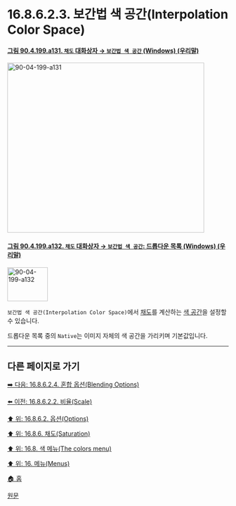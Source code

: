 # 16.8.6.2.3. 보간법 색 공간(Interpolation Color Space)

<a id="90-04-199-a131"></a>

#### [그림 90.4.199.a131. `채도` 대화상자 → `보간법 색 공간` (Windows) (우리말)](./90-04-0199-saturation.md#90-04-199-a131)
<img width="448" height="387" alt="90-04-199-a131" src="https://github.com/user-attachments/assets/a2d484d1-39b2-4f2c-b490-dbfbf744d839" />

<a id="90-04-199-a132"></a>

#### [그림 90.4.199.a132. `채도` 대화상자 → `보간법 색 공간`: 드롭다운 목록 (Windows) (우리말)](./90-04-0199-saturation.md#90-04-199-a132)
<img width="92" height="77" alt="90-04-199-a132" src="https://github.com/user-attachments/assets/7f794daa-f5a5-4041-b096-ecedb92c4b98" />

`보간법 색 공간(Interpolation Color Space)`에서 [채도](./19-glossaryx-saturation.md)를 계산하는 [색 공간](./19-glossaryx-color_space.md)을 설정할 수 있습니다.

드롭다운 목록 중의 `Native`는 이미지 자체의 색 공간을 가리키며 기본값입니다.

***

## 다른 페이지로 가기

[➡️ 다음: 16.8.6.2.4. 혼합 옵션(Blending Options)](./16-08-06-02-04-blending_options.md)

[⬅️ 이전: 16.8.6.2.2. 비율(Scale)](./16-08-06-02-02-scale.md)

[⬆️ 위: 16.8.6.2. 옵션(Options)](./16-08-06-02-00-options.md)

[⬆️ 위: 16.8.6. 채도(Saturation)](./16-08-06-00-saturation.md)

[⬆️ 위: 16.8. 색 메뉴(The colors menu)](./16-08-00-the-colors-menu.md)

[⬆️ 위: 16. 메뉴(Menus)](./16-00-menus.md)

[🏠 홈](./00-home.md)

[원문](https://docs.gimp.org/2.10/ko/gimp-filter-saturation.html#idm30850)